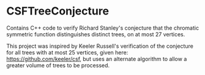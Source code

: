# CSFTreeConjecture
Contains C++ code to verify Richard Stanley's conjecture that the chromatic symmetric function distinguishes distinct trees, on at most 27 vertices.

This project was inspired by Keeler Russell's verification of the conjecture for all trees with at most 25 vertices, given here: https://github.com/keeler/csf, but uses an alternate algorithm to allow a greater volume of trees to be processed.


